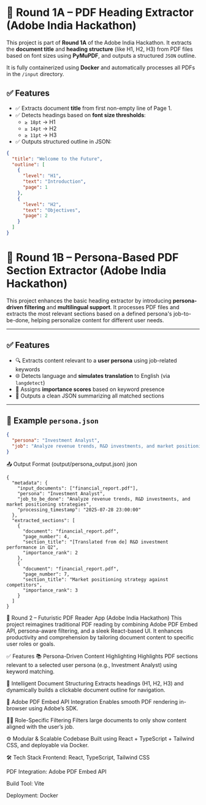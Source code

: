 # 🧠 Round 1A – PDF Heading Extractor (Adobe India Hackathon)

This project is part of **Round 1A** of the Adobe India Hackathon. It extracts the **document title** and **heading structure** (like H1, H2, H3) from PDF files based on font sizes using **PyMuPDF**, and outputs a structured `JSON` outline.

It is fully containerized using **Docker** and automatically processes all PDFs in the `/input` directory.
## ✅ Features

- ✅ Extracts document **title** from first non-empty line of Page 1.
- ✅ Detects headings based on **font size thresholds**:
  - `≥ 18pt` → H1
  - `≥ 14pt` → H2
  - `≥ 11pt` → H3
- ✅ Outputs structured outline in JSON:
```json
{
  "title": "Welcome to the Future",
  "outline": [
    {
      "level": "H1",
      "text": "Introduction",
      "page": 1
    },
    {
      "level": "H2",
      "text": "Objectives",
      "page": 2
    }
  ]
}

```
# 🧠 Round 1B – Persona-Based PDF Section Extractor (Adobe India Hackathon)

This project enhances the basic heading extractor by introducing **persona-driven filtering** and **multilingual support**. It processes PDF files and extracts the most relevant sections based on a defined persona's job-to-be-done, helping personalize content for different user needs.


---

## ✅ Features

- 🔍 Extracts content relevant to a **user persona** using job-related keywords
- 🌐 Detects language and **simulates translation** to English (via `langdetect`)
- 🧠 Assigns **importance scores** based on keyword presence
- 📄 Outputs a clean JSON summarizing all matched sections

---

## 🧠 Example `persona.json`

```json
{
  "persona": "Investment Analyst",
  "job": "Analyze revenue trends, R&D investments, and market positioning strategies"
}
```
📤 Output Format (output/persona_output.json)
json
```
{
  "metadata": {
    "input_documents": ["financial_report.pdf"],
    "persona": "Investment Analyst",
    "job_to_be_done": "Analyze revenue trends, R&D investments, and market positioning strategies",
    "processing_timestamp": "2025-07-28 23:00:00"
  },
  "extracted_sections": [
    {
      "document": "financial_report.pdf",
      "page_number": 4,
      "section_title": "[Translated from de] R&D investment performance in Q2",
      "importance_rank": 2
    },
    {
      "document": "financial_report.pdf",
      "page_number": 7,
      "section_title": "Market positioning strategy against competitors",
      "importance_rank": 3
    }
  ]
}
```
🚀 Round 2 – Futuristic PDF Reader App (Adobe India Hackathon)
This project reimagines traditional PDF reading by combining Adobe PDF Embed API, persona-aware filtering, and a sleek React-based UI. It enhances productivity and comprehension by tailoring document content to specific user roles or goals.

✅ Features
📚 Persona-Driven Content Highlighting
Highlights PDF sections relevant to a selected user persona (e.g., Investment Analyst) using keyword matching.

🧠 Intelligent Document Structuring
Extracts headings (H1, H2, H3) and dynamically builds a clickable document outline for navigation.

🧩 Adobe PDF Embed API Integration
Enables smooth PDF rendering in-browser using Adobe’s SDK.

🧑‍💼 Role-Specific Filtering
Filters large documents to only show content aligned with the user’s job.

⚙️ Modular & Scalable Codebase
Built using React + TypeScript + Tailwind CSS, and deployable via Docker.

🛠️ Tech Stack
Frontend: React, TypeScript, Tailwind CSS

PDF Integration: Adobe PDF Embed API

Build Tool: Vite

Deployment: Docker



